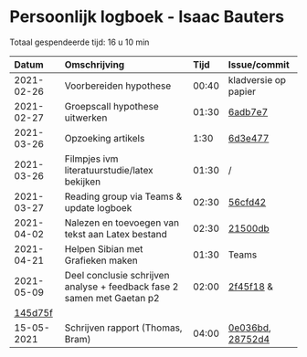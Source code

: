 # Persoonlijk logboek - Isaac Bauters

Totaal gespendeerde tijd: 16 u 10 min

| Datum      | Omschrijving                           | Tijd  | Issue/commit                                                                                                  |
| :--------- | :------------------------------------- | :---- | :------------------------------------------------------------------------------------------------------------ |
| 2021-02-26 | Voorbereiden hypothese                 | 00:40 | kladversie op papier                                                                                             |
| 2021-02-27 | Groepscall hypothese uitwerken | 01:30 | [6adb7e7](https://github.com/HoGentTIN/ozt-npe-2021-ma-di-09/commit/6adb7e736d42d7360bc494a5e545f3cb681cee3c) |
| 2021-03-26 | Opzoeking artikels | 1:30 | [6d3e477](https://github.com/HoGentTIN/ozt-npe-2021-ma-di-09/commit/6d3e477d1e33b00f27cd7e5c2323e481d5eae775) |
| 2021-03-26 | Filmpjes ivm literatuurstudie/latex bekijken    | 01:30 | /  
| 2021-03-27 | Reading group via Teams & update logboek        | 02:30 | [56cfd42](https://github.com/HoGentTIN/ozt-npe-2021-ma-di-09/commit/56cfd4256daffc978ecf43c18108faec5963b62c)|
| 2021-04-02 | Nalezen en toevoegen van tekst aan Latex bestand| 02:30 | [21500db](https://github.com/HoGentTIN/ozt-npe-2021-ma-di-09/commit/21500dbdb3ccaaf35259c8e327dfb8ab84ef618e)|
| 2021-04-21 | Helpen Sibian met Grafieken maken | 01:30 | Teams |
| 2021-05-09 | Deel conclusie schrijven analyse + feedback fase 2 samen met Gaetan p2| 02:00 | [2f45f18](https://github.com/HoGentTIN/ozt-npe-2021-ma-di-09/commit/2f45f186dd7e956c8e78bfbcb4ac8174ae133382) & 
[145d75f](https://github.com/HoGentTIN/ozt-npe-2021-ma-di-09/commit/145d75fb98b6eb65aa5bb183eb53b0fd0cced582) |
| 15-05-2021 | Schrijven rapport (Thomas, Bram) | 04:00 | [0e036bd](https://github.com/HoGentTIN/ozt-npe-2021-ma-di-09/commit/0e036bd1a32728f9428f39fd03b445f272d62df5), [28752d4](https://github.com/HoGentTIN/ozt-npe-2021-ma-di-09/commit/28752d4bf31fb627170b4c61f568c2191c2f54a8) |